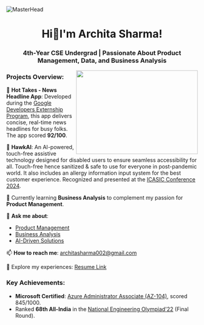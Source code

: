![MasterHead](https://www.intellidyne-llc.com/wp-content/uploads/2020/11/AppDev-Solutions-2000x400-1.jpg)

<h1 align="center">Hi👋I'm Archita Sharma!</h1>
<h3 align="center">4th-Year CSE Undergrad | Passionate About Product Management, Data, and Business Analysis</h3>

<img align="right" width="320" height="220" src="https://cdn.dribbble.com/users/4055494/screenshots/15215756/media/d2b66c4ca0192aa26d103448b3d1518b.gif" >

### Projects Overview:

📱 **Hot Takes - News Headline App**: Developed during the [Google Developers Externship Program](https://developers.google.com/community/experts/externship), this app delivers concise, real-time news headlines for busy folks. The app scored **92/100**.

🦾 **HawkAI**: An AI-powered, touch-free assistive technology designed for disabled users to ensure seamless accessibility for all. Touch-free hence sanitized & safe to use for everyone in post-pandemic world. It also includes an allergy information input system for the best customer experience. Recognized and presented at the [ICASIC Conference 2024](https://icasic.org/).

🌱 Currently learning **Business Analysis** to complement my passion for **Product Management**.

💬 **Ask me about**:
- [Product Management](https://www.productcoalition.com/)
- [Business Analysis](https://www.iiba.org/)
- [AI-Driven Solutions](https://www.ibm.com/artificial-intelligence)

📫 **How to reach me**: architasharma002@gmail.com

📄 Explore my experiences: [Resume Link](https://drive.google.com/file/d/1oyVw80t1t47vbIXfwOIkQS2yfEs7BX5S/view?usp=sharing)

### Key Achievements:
- **Microsoft Certified**: [Azure Administrator Associate (AZ-104)](https://learn.microsoft.com/en-us/certifications/azure-administrator/), scored 845/1000.
- Ranked **68th All-India** in the [National Engineering Olympiad'22](https://www.nationalengineeringolympiad.in/) (Final Round).
